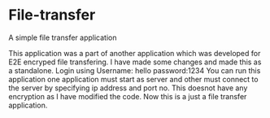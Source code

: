 # File-transfer
A simple file transfer application


This application was a part of another application which was developed for E2E encryped file transfering. I have made some changes and made this as a standalone.
Login using Username: hello    password:1234
You can run this application one application must start as server and other must connect to the server by specifying ip address and port no.
This doesnot have any encryption as I have modified the code. Now this is a just a file transfer application. 
